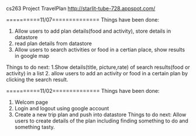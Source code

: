 cs263 Project  TravelPlan
http://starlit-tube-728.appspot.com/

==========11/07==============
Things have been done:
1. Allow users to add plan details(food and activity), store details in datastore 
2. read plan details from datastore
3. Allow users to search activities or food in a certian place,  show results in google map

Things to do next:
1.Show details(title, picture,rate) of search results(food or activity) in a list
2. allow users to add an activity or food in a certain plan by clicking the search result.





==========11/02==============
Things have been done:
1. Welcom page
2. Login and logout using google account
3. Create a new trip plan and push into datastore 
Things to do next:
Allow users to create details of the plan including finding something to do and something tasty.
